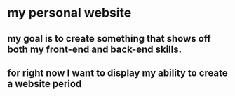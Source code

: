 # my personal website

## my goal is to create something that shows off both my front-end and back-end skills.
## for right now I want to display my ability to create a website period
